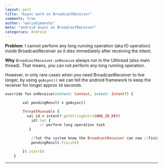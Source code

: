 ```yaml
---
layout: post
title: "Async work on BroadcastReceiver"
comments: true
author: "waliahimanshu"
meta: "android Async on BroadcastReceiver"
categories: Android
---
```

<b>Problem</b>:
I cannot perform any long running operation (aka IO operation) inside BroadcastReceiver as it dies immediately after receiving the intent.

<b>Why</b>
`BroadcastReceiver.onReceive` always run in the UIthread (also main thread).
That means, you can not perform any long running operation.

However, in only rare cases when you need BroadcastReceiver to live longer, by using `goAsync()` we can tell the android framework to keep the receiver for longer approx `30` seconds.

```ruby
override fun onReceive(context: Context, intent: Intent?) {

        val pendingResult = goAsync()

        Thread(Runnable {
          val id = intent?.getStringExtra(ARG_ID_KEY)
            id?.let {
                // perform long operation task
           }

            //let the system know the BroadcastReceiver can now //finish
            pendingResult.finish() 

        }).start()
    }
```
<hr>



